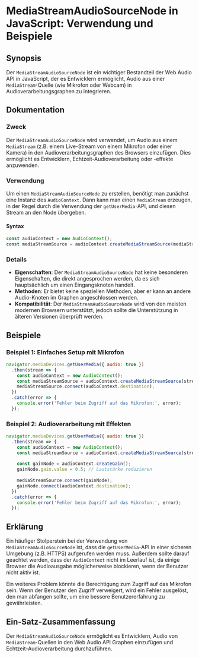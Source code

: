 <!--
Meta Description: # MediaStreamAudioSourceNode in JavaScript: Verwendung und Beispiele ## Synopsis Der `MediaStreamAudioSourceNode` ist ein wichtiger Bestandteil der We...
Meta Keywords: audiocontext, der, mediastreamaudiosourcenode, audio, const
-->

# MediaStreamAudioSourceNode in JavaScript: Verwendung und Beispiele

## Synopsis
Der `MediaStreamAudioSourceNode` ist ein wichtiger Bestandteil der Web Audio API in JavaScript, der es Entwicklern ermöglicht, Audio aus einer `MediaStream`-Quelle (wie Mikrofon oder Webcam) in Audioverarbeitungsgraphen zu integrieren.

## Dokumentation
### Zweck
Der `MediaStreamAudioSourceNode` wird verwendet, um Audio aus einem `MediaStream` (z.B. einem Live-Stream von einem Mikrofon oder einer Kamera) in den Audioverarbeitungsgraphen des Browsers einzufügen. Dies ermöglicht es Entwicklern, Echtzeit-Audioverarbeitung oder -effekte anzuwenden.

### Verwendung
Um einen `MediaStreamAudioSourceNode` zu erstellen, benötigt man zunächst eine Instanz des `AudioContext`. Dann kann man einen `MediaStream` erzeugen, in der Regel durch die Verwendung der `getUserMedia`-API, und diesen Stream an den Node übergeben.

#### Syntax
```javascript
const audioContext = new AudioContext();
const mediaStreamSource = audioContext.createMediaStreamSource(mediaStream);
```

### Details
- **Eigenschaften**: Der `MediaStreamAudioSourceNode` hat keine besonderen Eigenschaften, die direkt angesprochen werden, da es sich hauptsächlich um einen Eingangsknoten handelt.
- **Methoden**: Er bietet keine speziellen Methoden, aber er kann an andere Audio-Knoten im Graphen angeschlossen werden.
- **Kompatibilität**: Der `MediaStreamAudioSourceNode` wird von den meisten modernen Browsern unterstützt, jedoch sollte die Unterstützung in älteren Versionen überprüft werden.

## Beispiele
### Beispiel 1: Einfaches Setup mit Mikrofon
```javascript
navigator.mediaDevices.getUserMedia({ audio: true })
  .then(stream => {
    const audioContext = new AudioContext();
    const mediaStreamSource = audioContext.createMediaStreamSource(stream);
    mediaStreamSource.connect(audioContext.destination);
  })
  .catch(error => {
    console.error('Fehler beim Zugriff auf das Mikrofon:', error);
  });
```

### Beispiel 2: Audioverarbeitung mit Effekten
```javascript
navigator.mediaDevices.getUserMedia({ audio: true })
  .then(stream => {
    const audioContext = new AudioContext();
    const mediaStreamSource = audioContext.createMediaStreamSource(stream);
    
    const gainNode = audioContext.createGain();
    gainNode.gain.value = 0.5; // Lautstärke reduzieren
    
    mediaStreamSource.connect(gainNode);
    gainNode.connect(audioContext.destination);
  })
  .catch(error => {
    console.error('Fehler beim Zugriff auf das Mikrofon:', error);
  });
```

## Erklärung
Ein häufiger Stolperstein bei der Verwendung von `MediaStreamAudioSourceNode` ist, dass die `getUserMedia`-API in einer sicheren Umgebung (z.B. HTTPS) aufgerufen werden muss. Außerdem sollte darauf geachtet werden, dass der `AudioContext` nicht im Leerlauf ist, da einige Browser die Audioausgabe möglicherweise blockieren, wenn der Benutzer nicht aktiv ist. 

Ein weiteres Problem könnte die Berechtigung zum Zugriff auf das Mikrofon sein. Wenn der Benutzer den Zugriff verweigert, wird ein Fehler ausgelöst, den man abfangen sollte, um eine bessere Benutzererfahrung zu gewährleisten.

## Ein-Satz-Zusammenfassung
Der `MediaStreamAudioSourceNode` ermöglicht es Entwicklern, Audio von `MediaStream`-Quellen in den Web Audio API Graphen einzufügen und Echtzeit-Audioverarbeitung durchzuführen.